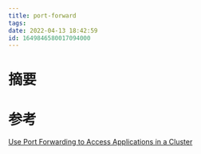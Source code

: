 ```yaml
---
title: port-forward
tags: 
date: 2022-04-13 18:42:59
id: 1649846580017094000
---
```

# 摘要



# 参考

[Use Port Forwarding to Access Applications in a Cluster](https://kubernetes.io/docs/tasks/access-application-cluster/port-forward-access-application-cluster/ ) 

